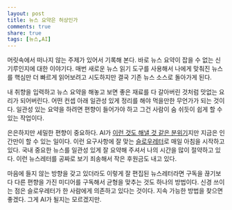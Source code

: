 ```yaml
---
layout: post
title: 뉴스 요약은 허상인가
comments: true
share: true
tags: [뉴스,AI]
---
```

머릿속에서 떠나지 않는 주제가 있어서 기록해 본다. 바로 뉴스 요약이 잡을 수 없는 신기루인지에 대한 이야기다. 매번 새로운 뉴스 읽기 도구를 사용해서 나에게 맞춰진 뉴스를 핵심만 더 빠르게 읽어보려고 시도하지만 결국 기존 뉴스 소스로 돌아가게 된다. 

내 취향을 입력하고 뉴스 요약을 해놓고 보면 좋은 재료를 다 갈아버린 것처럼 맛없는 요리가 되어버린다. 어떤 컨셉 아래 일관성 있게 정리를 해야 먹을만한 무언가가 되는 것이다. 일관성 있는 요약을 하려면 편향이 들어가야 하고 그건 사람이 숨 쉬듯이 쉽게 할 수 있는 작업이다. 

은은하지만 세밀한 편향이 중요하다. AI가 [이런 것도 해낼 것 같은 분위기](https://www.anthropic.com/research/claude-character)지만 지금은 인간만이 할 수 있는 일이다. 이런 요구사항에 잘 맞는 [슬로우레터](https://slownews.kr/slowletter_subscription)로 매일 아침을 시작하고 있다. 국내 중요한 뉴스를 일관성 있게 잘 요약해 주셔서 나의 시간을 많이 절약하고 있다. 이런 뉴스레터를 공짜로 보기 죄송해서 작은 후원금도 내고 있다. 

마음에 들지 않는 방향을 갖고 있더라도 이렇게 잘 편집된 뉴스레터라면 구독을 끊기보다 다른 편향을 가진 미디어를 구독해서 균형을 맞추는 것도 하나의 방법이다. 신경 쓰이는 점은 슬로우레터가 한 사람에게 의존하고 있다는 것이다. 지속 가능한 방법을 찾으면 좋겠다. 그게 AI가 될지는 모르겠지만.
